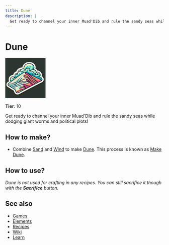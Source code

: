 ```yaml
---
title: Dune
description: |
  Get ready to channel your inner Muad'Dib and rule the sandy seas while dodging giant worms and political plots!
---
```

# Dune

![](../images/item.dune.png)

**Tier**: 10

Get ready to channel your inner Muad'Dib and rule the sandy seas while dodging giant worms and political plots!

## How to make?

* Combine [Sand](/wiki/elements/sand) and [Wind](/wiki/elements/wind) to make [Dune](/wiki/elements/dune). This process is known as [Make Dune](/wiki/recipes/make-dune).

## How to use?

_Dune is not used for crafting in any recipes. You can still sacrifice it though with the **Sacrifice** button._

## See also

* [Games](/wiki/games)
* [Elements](/wiki/elements)
* [Recipes](/wiki/recipes)
* [Wiki](/wiki/index)
* [Learn](/learn/index)